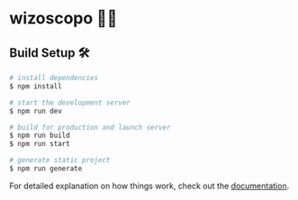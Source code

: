 # wizoscopo 🔮✨

## Build Setup 🛠️

```bash
# install dependencies
$ npm install

# start the development server
$ npm run dev

# build for production and launch server
$ npm run build
$ npm run start

# generate static project
$ npm run generate
```

For detailed explanation on how things work, check out the [documentation](https://nuxtjs.org).
